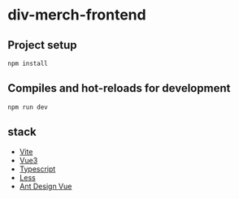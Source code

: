 # div-merch-frontend

## Project setup

```
npm install
```

## Compiles and hot-reloads for development

```
npm run dev
```

## stack

- [Vite](https://vitejs.dev/)
- [Vue3](https://vuejs.org/)
- [Typescript](https://www.typescriptlang.org/)
- [Less](https://lesscss.org/)
- [Ant Design Vue](https://antdv.com/)

